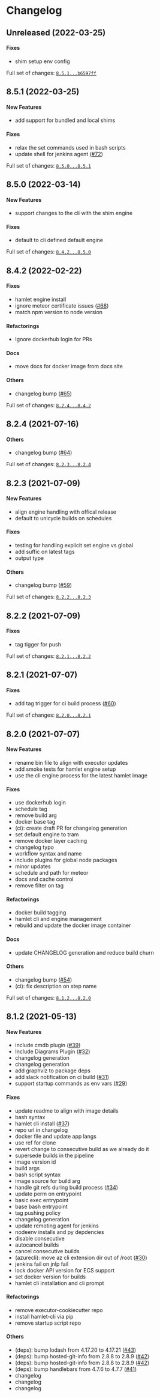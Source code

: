# Changelog

## Unreleased (2022-03-25)

#### Fixes

* shim setup env config

Full set of changes: [`8.5.1...b6597ff`](https://github.com/hamlet-io/docker-hamlet/compare/8.5.1...b6597ff)

## 8.5.1 (2022-03-25)

#### New Features

* add support for bundled and local shims
#### Fixes

* relax the set commands used in bash scripts
* update shell for jenkins agent ([#72](https://github.com/hamlet-io/docker-hamlet/issues/72))

Full set of changes: [`8.5.0...8.5.1`](https://github.com/hamlet-io/docker-hamlet/compare/8.5.0...8.5.1)

## 8.5.0 (2022-03-14)

#### New Features

* support changes to the cli with the shim engine
#### Fixes

* default to cli defined default engine

Full set of changes: [`8.4.2...8.5.0`](https://github.com/hamlet-io/docker-hamlet/compare/8.4.2...8.5.0)

## 8.4.2 (2022-02-22)

#### Fixes

* hamlet engine install
* ignore meteor certificate issues ([#68](https://github.com/hamlet-io/docker-hamlet/issues/68))
* match npm version to node version
#### Refactorings

* Ignore dockerhub login for PRs
#### Docs

* move docs for docker image from docs site
#### Others

* changelog bump ([#65](https://github.com/hamlet-io/docker-hamlet/issues/65))

Full set of changes: [`8.2.4...8.4.2`](https://github.com/hamlet-io/docker-hamlet/compare/8.2.4...8.4.2)

## 8.2.4 (2021-07-16)

#### Others

* changelog bump ([#64](https://github.com/hamlet-io/docker-hamlet/issues/64))

Full set of changes: [`8.2.3...8.2.4`](https://github.com/hamlet-io/docker-hamlet/compare/8.2.3...8.2.4)

## 8.2.3 (2021-07-09)

#### New Features

* align engine handling with offical release
* default to unicycle builds on schedules
#### Fixes

* testing for handling explicit set engine vs global
* add suffic on latest tags
* output type
#### Others

* changelog bump ([#59](https://github.com/hamlet-io/docker-hamlet/issues/59))

Full set of changes: [`8.2.2...8.2.3`](https://github.com/hamlet-io/docker-hamlet/compare/8.2.2...8.2.3)

## 8.2.2 (2021-07-09)

#### Fixes

* tag tigger for push

Full set of changes: [`8.2.1...8.2.2`](https://github.com/hamlet-io/docker-hamlet/compare/8.2.1...8.2.2)

## 8.2.1 (2021-07-07)

#### Fixes

* add tag trigger for ci build process ([#60](https://github.com/hamlet-io/docker-hamlet/issues/60))

Full set of changes: [`8.2.0...8.2.1`](https://github.com/hamlet-io/docker-hamlet/compare/8.2.0...8.2.1)

## 8.2.0 (2021-07-07)

#### New Features

* rename bin file to align with executor updates
* add smoke tests for hamlet engine setup
* use the cli engine process for the latest hamlet image
#### Fixes

* use dockerhub login
* schedule tag
* remove build arg
* docker base tag
* (ci): create draft PR for changelog generation
* set default engine to tram
* remove docker layer caching
* changelog typo
* workflow syntax and name
* include plugins for global node packages
* minor updates
* schedule and path for meteor
* docs and cache control
* remove filter on tag
#### Refactorings

* docker build tagging
* hamlet cli and engine management
* rebuild and update the docker image container
#### Docs

* update CHANGELOG generation and reduce build churn
#### Others

* changelog bump ([#54](https://github.com/hamlet-io/docker-hamlet/issues/54))
* (ci): fix description on step name

Full set of changes: [`8.1.2...8.2.0`](https://github.com/hamlet-io/docker-hamlet/compare/8.1.2...8.2.0)

## 8.1.2 (2021-05-13)

#### New Features

* include cmdb plugin ([#39](https://github.com/hamlet-io/docker-hamlet/issues/39))
* Include Diagrams Plugin ([#32](https://github.com/hamlet-io/docker-hamlet/issues/32))
* changelog generation
* changelog generation
* add graphviz to package deps
* add slack notification on ci build ([#31](https://github.com/hamlet-io/docker-hamlet/issues/31))
* support startup commands as env vars ([#29](https://github.com/hamlet-io/docker-hamlet/issues/29))
#### Fixes

* update readme to align with image details
* bash syntax
* hamlet cli install ([#37](https://github.com/hamlet-io/docker-hamlet/issues/37))
* repo url in changelog
* docker file and update app langs
* use ref for clone
* revert change to consecutive build as we already do it
* supersede builds in the pipeline
* image version id
* build args
* bash script syntax
* image source for build arg
* handle git refs during build process ([#34](https://github.com/hamlet-io/docker-hamlet/issues/34))
* update perm on entrypoint
* basic exec entrypoint
* base bash entrypoint
* tag pushing policy
* changelog generation
* update remoting agent for jenkins
* nodeenv installs and py depdencies
* disable consecutive
* autocancel builds
* cancel consecutive builds
* (azurecli): move az cli extension dir out of /root ([#30](https://github.com/hamlet-io/docker-hamlet/issues/30))
* jenkins fail on jnlp fail
* lock docker API version for ECS support
* set docker version for builds
* hamlet cli installation and cli prompt
#### Refactorings

* remove executor-cookiecutter repo
* install hamlet-cli via pip
* remove startup script repo
#### Others

* (deps): bump lodash from 4.17.20 to 4.17.21 ([#43](https://github.com/hamlet-io/docker-hamlet/issues/43))
* (deps): bump hosted-git-info from 2.8.8 to 2.8.9 ([#42](https://github.com/hamlet-io/docker-hamlet/issues/42))
* (deps): bump hosted-git-info from 2.8.8 to 2.8.9 ([#42](https://github.com/hamlet-io/docker-hamlet/issues/42))
* (deps): bump handlebars from 4.7.6 to 4.7.7 ([#41](https://github.com/hamlet-io/docker-hamlet/issues/41))
* changelog
* changelog
* changelog
